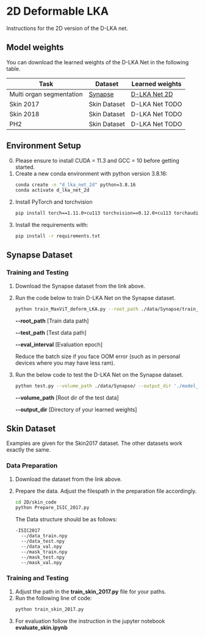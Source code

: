 # 2D Deformable LKA

Instructions for the 2D version of the D-LKA net.




## Model weights
You can download the learned weights of the D-LKA Net in the following table. 

Task | Dataset |Learned weights
------------ | -------------|----
Multi organ segmentation | [Synapse](https://drive.google.com/uc?export=download&id=18I9JHH_i0uuEDg-N6d7bfMdf7Ut6bhBi) | [D-LKA Net 2D](https://drive.google.com/drive/folders/1TY7G0X32kGbgnzx_Zn5px0gW8fVF4ptI?usp=sharing)
Skin 2017 | Skin Dataset | D-LKA Net TODO
Skin 2018 | Skin Dataset | D-LKA Net TODO
PH2       | Skin Dataset | D-LKA Net TODO

## Environment Setup
0. Please ensure to install CUDA = 11.3 and GCC = 10 before getting started.
1. Create a new conda environment with python version 3.8.16:
    ```bash
    conda create -n "d_lka_net_2d" python=3.8.16
    conda activate d_lka_net_2d
    ```
2. Install PyTorch and torchvision
    ```bash
    pip install torch==1.11.0+cu113 torchvision==0.12.0+cu113 torchaudio==0.11.0+cu113 --extra-index-url https://download.pytorch.org/whl/cu113
    ```
3. Install the requirements with:
    ```bash
    pip install -r requirements.txt
    ```

## Synapse Dataset
### Training and Testing
1. Download the Synapse dataset from the link above.

2. Run the code below to train D-LKA Net on the Synapse dataset.
    ```bash
    python train_MaxViT_deform_LKA.py --root_path ./data/Synapse/train_npz --test_path ./data/Synapse/test_vol_h5 --batch_size 20 --eval_interval 20
    ```
    **--root_path**     [Train data path]

    **--test_path**     [Test data path]

    **--eval_interval** [Evaluation epoch]

    Reduce the batch size if you face OOM error (such as in personal devices where you may have less ram).

3. Run the below code to test the D-LKA Net on the Synapse dataset.
    ```bash
    python test.py --volume_path ./data/Synapse/ --output_dir './model_out'
    ```
    **--volume_path**   [Root dir of the test data]
        
    **--output_dir**    [Directory of your learned weights]

## Skin Dataset
Examples are given for the Skin2017 dataset. The other datasets work exactly the same.
### Data Preparation
1. Download the dataset from the link above.
2. Prepare the data. Adjust the filespath in the preparation file accordingly.
    ```bash
    cd 2D/skin_code
    python Prepare_ISIC_2017.py
    ```

    The Data structure should be as follows:
    ```
    -ISIC2017
      --/data_train.npy
      --/data_test.npy
      --/data_val.npy
      --/mask_train.npy
      --/mask_test.npy
      --/mask_val.npy
    ```
### Training and Testing
1. Adjust the path in the **train_skin_2017.py** file for your paths.
2. Run the following line of code:
    ```bash
    python train_skin_2017.py
    ```
3. For evaluation follow the instruction in the jupyter notebook **evaluate_skin.ipynb**

